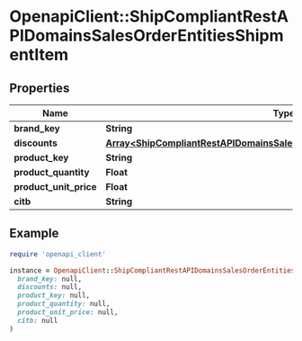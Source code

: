 # OpenapiClient::ShipCompliantRestAPIDomainsSalesOrderEntitiesShipmentItem

## Properties

| Name | Type | Description | Notes |
| ---- | ---- | ----------- | ----- |
| **brand_key** | **String** |  | [optional] |
| **discounts** | [**Array&lt;ShipCompliantRestAPIDomainsSalesOrderEntitiesShipmentItemDiscount&gt;**](ShipCompliantRestAPIDomainsSalesOrderEntitiesShipmentItemDiscount.md) |  | [optional] |
| **product_key** | **String** |  |  |
| **product_quantity** | **Float** |  |  |
| **product_unit_price** | **Float** |  | [optional] |
| **citb** | **String** |  | [optional] |

## Example

```ruby
require 'openapi_client'

instance = OpenapiClient::ShipCompliantRestAPIDomainsSalesOrderEntitiesShipmentItem.new(
  brand_key: null,
  discounts: null,
  product_key: null,
  product_quantity: null,
  product_unit_price: null,
  citb: null
)
```

